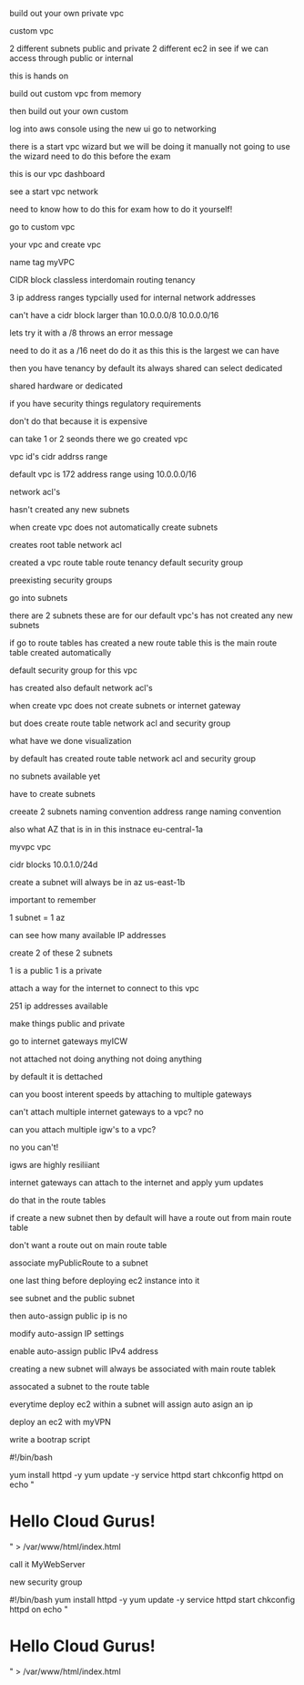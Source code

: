 build out your own private vpc

custom vpc

2 different subnets public and private
2 different ec2 in 
see if we can access through public
or internal


this is hands on 

build out custom vpc from memory

then build out your own custom

log into aws console
using the new ui
go to networking

there is a start vpc wizard
but we will be doing it manually
not going to use the wizard need to do this before the exam

this is our vpc dashboard

see a start vpc network

need to know how to do this for exam how to do it yourself!

go to custom vpc

your vpc and create vpc

name tag
myVPC

CIDR block
classless interdomain routing
tenancy

3 ip address ranges
typcially used for internal network addresses

can't have a cidr block larger than
10.0.0.0/8
10.0.0.0/16

lets try it with a /8
	throws an error message

need to do it as a /16
	neet do do it as this this is the largest we can have

then you have tenancy
	by default its always shared
	can select dedicated

shared hardware or dedicated

if you have security things regulatory requirements


don't do that because it is expensive


can take 1 or 2 seonds
there we go created vpc

vpc id's 
cidr addrss range

default vpc is 172 address range
using 10.0.0.0/16

network acl's

hasn't created any new subnets

when create vpc does not automatically create subnets

creates root table
network acl

created a vpc
route table
route tenancy
default security group


preexisting security groups

go into subnets

there are 2 subnets
these are for our default vpc's
has not created any new subnets

if go to route tables has created a new route table
this is the main route table
created automatically

default security group for this vpc

has created also 
default network acl's

when create vpc
does not create subnets or internet gateway

but does create route table
network acl
and security group

what have we done visualization

by default has created route table network acl and security group

no subnets available yet

have to create subnets

creeate 2 subnets
naming convention
address range naming convention

also what AZ that is in 
in this instnace eu-central-1a

myvpc
vpc

cidr blocks 10.0.1.0/24d

create a subnet will always be in 
az
us-east-1b

important to remember

1 subnet = 1 az

can see how many available IP addresses

create 2 of these 2 subnets

1 is a public 1 is a private

attach a way for the internet to connect  to this vpc

251 ip addresses available

make things public and private


go to internet gateways
myICW

not attached not doing anything not doing anything

by default it is dettached

can you boost interent speeds by attaching to multiple gateways

can't attach multiple internet gateways to a vpc? no 

can you attach multiple igw's to a vpc?

no you can't!

igws are highly resiliiant

internet gateways can attach to the internet and apply yum updates

do that in the route tables

if create a new subnet then by default will have a route out from main route table

don't want a route out on main route table

associate myPublicRoute to a subnet

one last thing before deploying ec2 instance into it

see subnet and the public subnet

then auto-assign public ip is no

modify auto-assign IP settings


enable auto-assign public IPv4 address

creating a new subnet will  always be associated with main route tablek

assocated a subnet to the route table

everytime deploy ec2 within a subnet will assign auto asign an ip


deploy an ec2 with myVPN

write a bootrap script

#!/bin/bash

yum install httpd -y
yum update -y
service httpd start
chkconfig httpd on
echo "<html><h1>Hello Cloud Gurus!</h1></html>" > /var/www/html/index.html

call it 
MyWebServer

new security group

#!/bin/bash
yum install httpd -y
yum update -y
service httpd start
chkconfig httpd on
echo "<html><h1>Hello Cloud Gurus!</h1></html>" > /var/www/html/index.html
